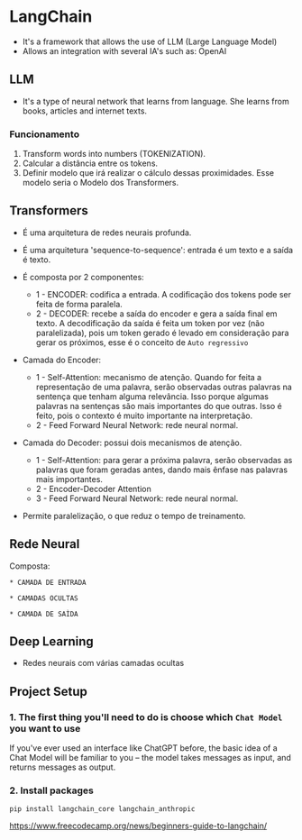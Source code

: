 # LangChain

* It's a framework that allows the use of LLM (Large Language Model)
* Allows an integration with several IA's such as: OpenAI

## LLM

* It's a type of neural network that learns from language. She learns from books, articles and internet texts.

### Funcionamento

1. Transform words into numbers (TOKENIZATION).
2. Calcular a distância entre os tokens.
3. Definir modelo que irá realizar o cálculo dessas proximidades. Esse modelo seria o Modelo dos Transformers.

## Transformers

* É uma arquitetura de redes neurais profunda.
* É uma arquitetura 'sequence-to-sequence': entrada é um texto e a saída é texto.
* É composta por 2 componentes:
  * 1 - ENCODER: codifica a entrada. A codificação dos tokens pode ser feita de forma paralela.
  * 2 - DECODER: recebe a saída do encoder e gera a saída final em texto. A decodificação da saída é feita um token por vez (não paralelizada), pois um token gerado é levado em consideração para gerar os próximos, esse é o conceito de `Auto regressivo`

* Camada do Encoder:
  * 1 - Self-Attention: mecanismo de atenção. Quando for feita a representação de uma palavra, serão observadas outras palavras na sentença que tenham alguma relevância. Isso porque algumas palavras na sentenças são mais importantes do que outras. Isso é feito, pois o contexto é muito importante na interpretação.
  * 2 - Feed Forward Neural Network: rede neural normal.

* Camada do Decoder: possui dois mecanismos de atenção.
  * 1 - Self-Attention: para gerar a próxima palavra, serão observadas as palavras que foram geradas antes, dando mais ênfase nas palavras mais importantes.
  * 2 - Encoder-Decoder Attention
  * 3 - Feed Forward Neural Network: rede neural normal.

* Permite paralelização, o que reduz o tempo de treinamento.

## Rede Neural

Composta:

    * CAMADA DE ENTRADA

    * CAMADAS OCULTAS

    * CAMADA DE SAÌDA

## Deep Learning

* Redes neurais com várias camadas ocultas

## Project Setup

### 1. The first thing you'll need to do is choose which `Chat Model` you want to use

If you've ever used an interface like ChatGPT before, the basic idea of a Chat Model will be familiar to you – the model takes messages as input, and returns messages as output.

### 2. Install packages

`pip install langchain_core langchain_anthropic`

https://www.freecodecamp.org/news/beginners-guide-to-langchain/